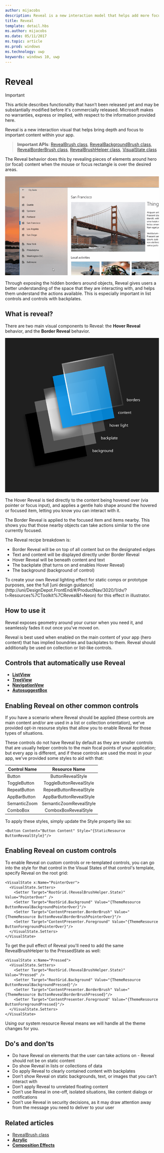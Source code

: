 ```yaml
---
author: mijacobs
description: Reveal is a new interaction model that helps add more focus and delight to your application.
title: Reveal
template: detail.hbs
ms.author: mijacobs
ms.date: 05/11/2017
ms.topic: article
ms.prod: windows
ms.technology: uwp
keywords: windows 10, uwp
---
```

# Reveal

> [!IMPORTANT]
> This article describes functionality that hasn’t been released yet and may be substantially modified before it's commercially released. Microsoft makes no warranties, express or implied, with respect to the information provided here.

Reveal is a new interaction visual that helps bring depth and focus to important content within your app.

> **Important APIs**: [RevealBrush class](https://docs.microsoft.com/uwp/api/windows.ui.xaml.media.revealbrush), [RevealBackgroundBrush class](https://docs.microsoft.com/uwp/api/windows.ui.xaml.media.revealbackgroundbrush), [RevealBorderBrush class](https://docs.microsoft.com/uwp/api/windows.ui.xaml.media.revealborderbrush), [RevealBrushHelper class](https://docs.microsoft.com/uwp/api/windows.ui.xaml.media.revealbrushhelper), [VisualState class](https://docs.microsoft.com/en-us/uwp/api/Windows.UI.Xaml.VisualState)

The Reveal behavior does this by revealing pieces of elements around hero (or focal) content when the mouse or focus rectangle is over the desired areas.

![Reveal Visual](images/Nav_Reveal_Animation.gif)

Through exposing the hidden borders around objects, Reveal gives users a better understanding of the space that they are interacting with, and helps them understand the actions available. This is especially important in list controls and controls with backplates.

## What is reveal?

There are two main visual components to Reveal: the **Hover Reveal** behavior, and the **Border Reveal** behavior.

![Reveal layers](images/RevealLayers.png)

The Hover Reveal is tied directly to the content being hovered over (via pointer or focus input), and applies a gentle halo shape around the hovered or focused item, letting you know you can interact with it.

The Border Reveal is applied to the focused item and items nearby. This shows you that those nearby objects can take actions similar to the one currently focused.

The Reveal recipe breakdown is:

- Border Reveal will be on top of all content but on the designated edges
- Text and content will be displayed directly under Border Reveal
- Hover Reveal will be beneath content and text
- The backplate (that turns on and enables Hover Reveal)
- The background (background of control)

<div class=”microsoft-internal-note”>
To create your own Reveal lighting effect for static comps or prototype purposes, see the full [uni design guidance](http://uni/DesignDepot.FrontEnd/#/ProductNav/3020/1/dv/?t=Resources%7CToolkit%7CReveal&f=Neon) for this effect in illustrator.
</div>

## How to use it

Reveal exposes geometry around your cursor when you need it, and seamlessly fades it out once you’ve moved on.

Reveal is best used when enabled on the main content of your app (hero content) that has implied boundries and backplates to them. Reveal should additionally be used on collection or list-like controls.

## Controls that automatically use Reveal

- [**ListView**](../controls-and-patterns/lists.md)
- [**TreeView**](../controls-and-patterns/tree-view.md)
- [**NavigationVew**](../controls-and-patterns/navigationview.md)
- [**AutosuggestBox**](../controls-and-patterns/auto-suggest-box.md)

## Enabling Reveal on other common controls

If you have a scenario where Reveal should be applied (these controls are main content and/or are used in a list or collection orientation), we've provided opt-in resourse styles that allow you to enable Reveal for those types of situations.

These controls do not have Reveal by default as they are smaller controls that are usually helper controls to the main focal points of your application; but every app is different, and if these controls are used the most in your app, we've provided some styles to aid with that:

| Control Name   | Resource Name |
|----------|:-------------:|
| Button |  ButtonRevealStyle |
| ToggleButton | ToggleButtonRevealStyle |
| RepeatButton | RepeatButtonRevealStyle |
| AppBarButton | AppBarButtonRevealStyle |
| SemanticZoom | SemanticZoomRevealStyle |
| ComboBox | ComboxBoxRevealStyle |

To apply these styles, simply update the Style property like so:

```XAML
<Button Content="Button Content" Style="{StaticResource ButtonRevealStyle}"/>
```

## Enabling Reveal on custom controls

To enable Reveal on custom controls or re-templated controls, you can go into the style for that control in the Visual States of that control's template, specify Reveal on the root grid:

```xaml
<VisualState x:Name="PointerOver">
  <VisualState.Setters>
    <Setter Target="RootGrid.(RevealBrushHelper.State)" Value="PointerOver" />
    <Setter Target="RootGrid.Background" Value="{ThemeResource ButtonRevealBackgroundPointerOver}"/>
    <Setter Target="ContentPresenter.BorderBrush" Value="{ThemeResource ButtonRevealBorderBrushPointerOver}"/>
    <Setter Target="ContentPresenter.Foreground" Value="{ThemeResource ButtonForegroundPointerOver}"/>
  </VisualState.Setters>
</VisualState>
```

To get the pull effect of Reveal you'll need to add the same RevealBrushHelper to the PressedState as well:

```xaml
<VisualState x:Name="Pressed">
  <VisualState.Setters>
    <Setter Target="RootGrid.(RevealBrushHelper.State)" Value="Pressed" />
    <Setter Target="RootGrid.Background" Value="{ThemeResource ButtonRevealBackgroundPressed}"/>
    <Setter Target="ContentPresenter.BorderBrush" Value="{ThemeResource ButtonRevealBorderBrushPressed}"/>
    <Setter Target="ContentPresenter.Foreground" Value="{ThemeResource ButtonForegroundPressed}"/>
  </VisualState.Setters>
</VisualState>
```


Using our system resource Reveal means we will handle all the theme changes for you.

## Do's and don'ts
- Do have Reveal on elements that the user can take actions on - Reveal should not be on static content
- Do show Reveal in lists or collections of data
- Do apply Reveal to clearly contained content with backplates
- Don’t show Reveal on static backgrounds, text, or images that you can’t interact with
- Don’t apply Reveal to unrelated floating content
- Don’t use Reveal in one-off, isolated situations, like content dialogs or notifications
- Don’t use Reveal in security decisions, as it may draw attention away from the message you need to
  deliver to your user

## Related articles

- [RevealBrush class](https://docs.microsoft.com/uwp/api/windows.ui.xaml.media.revealbrush)
- [**Acrylic**](acrylic.md)
- [**Composition Effects**](https://msdn.microsoft.com/windows/uwp/graphics/composition-effects)
